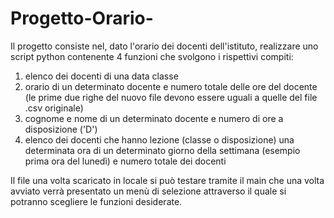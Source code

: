 # Progetto-Orario-
Il progetto consiste nel, dato l'orario dei docenti dell'istituto, realizzare uno script python contenente 4 funzioni che svolgono i rispettivi compiti:
1. elenco dei docenti di una data classe
2. orario di un determinato docente e numero totale delle ore del docente (le prime due righe del nuovo file devono essere uguali a quelle del file .csv originale)
3. cognome e nome di un determinato docente e numero di ore a disposizione ('D')
4. elenco dei docenti che hanno lezione (classe o disposizione) una determinata ora di un determinato giorno della settimana (esempio prima ora del lunedì) e numero totale dei docenti

Il file una volta scaricato in locale si può testare tramite il main che una volta avviato verrà presentato un menù di selezione attraverso il quale si potranno scegliere le funzioni desiderate.
